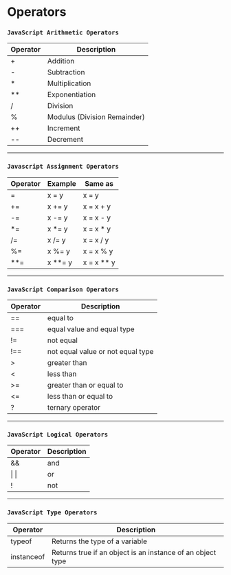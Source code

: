 # Operators
### `JavaScript Arithmetic Operators`
Operator | Description 
------- | ------- 
+   | Addition
-   | Subtraction
*   | Multiplication
**   | Exponentiation
/  | Division
%   | Modulus (Division Remainder)
++   | Increment
--   | Decrement

---

### `Javascript Assignment Operators`

Operator | Example | Same as |
------- | ------- | ------- |
=    | x = y    |   x = y
+=   | x += y   | x = x + y
-=   | x -= y   | x = x - y
*=   | x *= y   | x = x * y
/=   | x /= y   | x = x / y
%=   | x %= y   | x = x % y
**=  | x **= y  | x = x ** y

---

###  `JavaScript Comparison Operators`
Operator | Description 
------- | -------
==  | equal to
=== | equal value and equal type
!=  | not equal
!== | not equal value or not equal type
>   | greater than
<   | less than
>=  | greater than or equal to
<=  | less than or equal to
?   | ternary operator

---

### `JavaScript Logical Operators`
Operator | Description 
------- | ------- 
&&  | and
&#x7c; &#x7c;  | or
!   |  not

---

### `JavaScript Type Operators`
Operator | Description 
------- | -------  
typeof  |  Returns the type of a variable
instanceof  |   Returns true if an object is an instance of an object type